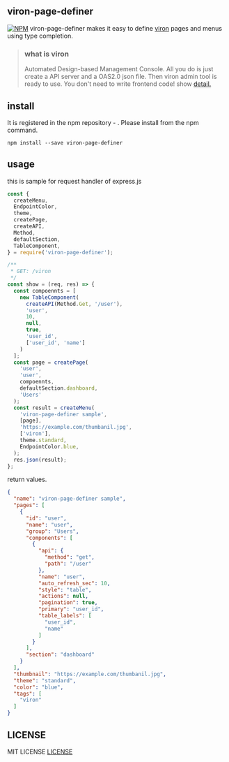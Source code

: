 ## viron-page-definer
[![NPM](https://nodei.co/npm/viron-page-definer.png?downloads=true&downloadRank=true&stars=true)](https://www.npmjs.com/package/viron-page-definer)
viron-page-definer makes it easy to define [viron](https://github.com/cam-inc/viron) pages and menus using type completion.

> ### what is viron
> Automated Design-based Management Console.
> All you do is just create a API server and a OAS2.0 json file. Then viron admin tool is ready to use. You don't need to write frontend code!
> show [detail.](https://github.com/cam-inc/viron)

## install
It is registered in the npm repository - . Please install from the npm command.
```
npm install --save viron-page-definer
```

## usage
this is sample for request handler of express.js
``` javascript
const {
  createMenu,
  EndpointColor,
  theme,
  createPage,
  createAPI,
  Method,
  defaultSection,
  TableComponent,
} = require('viron-page-definer');

/**
 * GET: /viron
 */
const show = (req, res) => {
  const compoennts = [
    new TableComponent(
      createAPI(Method.Get, '/user'),
      'user',
      10,
      null,
      true,
      'user_id',
      ['user_id', 'name']
    )
  ];
  const page = createPage(
    'user',
    'user',
    compoennts,
    defaultSection.dashboard,
    'Users'
  );
  const result = createMenu(
    'viron-page-definer sample',
    [page],
    'https://example.com/thumbanil.jpg',
    ['viron'],
    theme.standard,
    EndpointColor.blue,
  );
  res.json(result);
};
```

return values.
```json
{
  "name": "viron-page-definer sample",
  "pages": [
    {
      "id": "user",
      "name": "user",
      "group": "Users",
      "components": [
        {
          "api": {
            "method": "get",
            "path": "/user"
          },
          "name": "user",
          "auto_refresh_sec": 10,
          "style": "table",
          "actions": null,
          "pagination": true,
          "primary": "user_id",
          "table_labels": [
            "user_id",
            "name"
          ]
        }
      ],
      "section": "dashboard"
    }
  ],
  "thumbnail": "https://example.com/thumbanil.jpg",
  "theme": "standard",
  "color": "blue",
  "tags": [
    "viron"
  ]
}
```

## LICENSE
MIT LICENSE [LICENSE](https://github.com/ishikawa-pro/viron-page-definer/blob/master/LICENSE)
